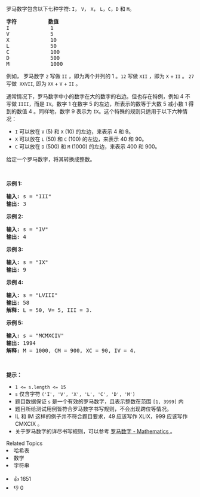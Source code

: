 <p>罗马数字包含以下七种字符:&nbsp;<code>I</code>，&nbsp;<code>V</code>，&nbsp;<code>X</code>，&nbsp;<code>L</code>，<code>C</code>，<code>D</code>&nbsp;和&nbsp;<code>M</code>。</p>

<pre>
<strong>字符</strong>          <strong>数值</strong>
I             1
V             5
X             10
L             50
C             100
D             500
M             1000</pre>

<p>例如， 罗马数字 <code>2</code> 写做&nbsp;<code>II</code>&nbsp;，即为两个并列的 1 。<code>12</code> 写做&nbsp;<code>XII</code>&nbsp;，即为&nbsp;<code>X</code>&nbsp;+&nbsp;<code>II</code>&nbsp;。 <code>27</code> 写做&nbsp;&nbsp;<code>XXVII</code>, 即为&nbsp;<code>XX</code>&nbsp;+&nbsp;<code>V</code>&nbsp;+&nbsp;<code>II</code>&nbsp;。</p>

<p>通常情况下，罗马数字中小的数字在大的数字的右边。但也存在特例，例如 4 不写做&nbsp;<code>IIII</code>，而是&nbsp;<code>IV</code>。数字 1 在数字 5 的左边，所表示的数等于大数 5 减小数 1 得到的数值 4 。同样地，数字 9 表示为&nbsp;<code>IX</code>。这个特殊的规则只适用于以下六种情况：</p>

<ul>
	<li><code>I</code>&nbsp;可以放在&nbsp;<code>V</code>&nbsp;(5) 和&nbsp;<code>X</code>&nbsp;(10) 的左边，来表示 4 和 9。</li>
	<li><code>X</code>&nbsp;可以放在&nbsp;<code>L</code>&nbsp;(50) 和&nbsp;<code>C</code>&nbsp;(100) 的左边，来表示 40 和&nbsp;90。&nbsp;</li>
	<li><code>C</code>&nbsp;可以放在&nbsp;<code>D</code>&nbsp;(500) 和&nbsp;<code>M</code>&nbsp;(1000) 的左边，来表示&nbsp;400 和&nbsp;900。</li>
</ul>

<p>给定一个罗马数字，将其转换成整数。</p>

<p>&nbsp;</p>

<p><strong>示例&nbsp;1:</strong></p>

<pre>
<strong>输入:</strong>&nbsp;s = "III"
<strong>输出:</strong> 3</pre>

<p><strong>示例&nbsp;2:</strong></p>

<pre>
<strong>输入:</strong>&nbsp;s = "IV"
<strong>输出:</strong> 4</pre>

<p><strong>示例&nbsp;3:</strong></p>

<pre>
<strong>输入:</strong>&nbsp;s = "IX"
<strong>输出:</strong> 9</pre>

<p><strong>示例&nbsp;4:</strong></p>

<pre>
<strong>输入:</strong>&nbsp;s = "LVIII"
<strong>输出:</strong> 58
<strong>解释:</strong> L = 50, V= 5, III = 3.
</pre>

<p><strong>示例&nbsp;5:</strong></p>

<pre>
<strong>输入:</strong>&nbsp;s = "MCMXCIV"
<strong>输出:</strong> 1994
<strong>解释:</strong> M = 1000, CM = 900, XC = 90, IV = 4.</pre>

<p>&nbsp;</p>

<p><strong>提示：</strong></p>

<ul>
	<li><code>1 &lt;= s.length &lt;= 15</code></li>
	<li><code>s</code> 仅含字符 <code>('I', 'V', 'X', 'L', 'C', 'D', 'M')</code></li>
	<li>题目数据保证 <code>s</code> 是一个有效的罗马数字，且表示整数在范围 <code>[1, 3999]</code> 内</li>
	<li>题目所给测试用例皆符合罗马数字书写规则，不会出现跨位等情况。</li>
	<li>IL 和 IM 这样的例子并不符合题目要求，49 应该写作 XLIX，999 应该写作 CMXCIX 。</li>
	<li>关于罗马数字的详尽书写规则，可以参考 <a href="https://b2b.partcommunity.com/community/knowledge/zh_CN/detail/10753/%E7%BD%97%E9%A9%AC%E6%95%B0%E5%AD%97#knowledge_article">罗马数字 - Mathematics </a>。</li>
</ul>
<div><div>Related Topics</div><div><li>哈希表</li><li>数学</li><li>字符串</li></div></div><br><div><li>👍 1651</li><li>👎 0</li></div>
